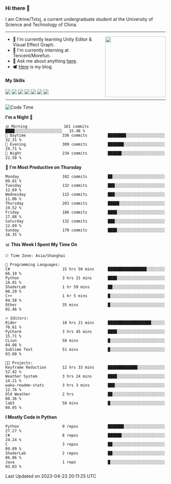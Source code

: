 ### Hi there 👋

I am Citrine/Txtxj, a current undergraduate student at the University of Science and Technology of China.

---

<img align="right" height="190" src="http://github-profile-summary-cards.vercel.app/api/cards/stats?username=txtxj&theme=vue">

- 🌱 I'm currently learning Unity Editor & Visual Effect Graph.
- 🐶 I'm currently interning at Tencent/Morefun.
- 💬 Ask me about anything [here](https://github.com/txtxj/txtxj/issues).
- 🕊️ [Here](https://txtxj.top) is my blog.

#### My Skills

![](https://img.shields.io/badge/C%23-239120?logo=csharp&logoColor=fff)
![](https://img.shields.io/badge/Unity-000000?logo=unity&logoColor=fff)
![](https://img.shields.io/badge/Python-3e74a2?logo=python&logoColor=fff)
![](https://img.shields.io/badge/C++-65318e?logo=cplusplus&logoColor=fff)
![](https://img.shields.io/badge/C-5654a2?logo=c&logoColor=fff)
![](https://img.shields.io/badge/Blender-f5792a?logo=blender&logoColor=fff)
![](https://img.shields.io/badge/SQL-cc2927?logo=microsoftsqlserver&logoColor=fff)

---

<!--START_SECTION:waka-->
![Code Time](http://img.shields.io/badge/Code%20Time-816%20hrs%2056%20mins-blue)

**I'm a Night 🦉** 

```text
🌞 Morning                161 commits         ████░░░░░░░░░░░░░░░░░░░░░   15.48 % 
🌆 Daytime                336 commits         ████████░░░░░░░░░░░░░░░░░   32.31 % 
🌃 Evening                309 commits         ███████░░░░░░░░░░░░░░░░░░   29.71 % 
🌙 Night                  234 commits         ██████░░░░░░░░░░░░░░░░░░░   22.50 % 
```
📅 **I'm Most Productive on Thursday** 

```text
Monday                   102 commits         ██░░░░░░░░░░░░░░░░░░░░░░░   09.81 % 
Tuesday                  132 commits         ███░░░░░░░░░░░░░░░░░░░░░░   12.69 % 
Wednesday                115 commits         ███░░░░░░░░░░░░░░░░░░░░░░   11.06 % 
Thursday                 203 commits         █████░░░░░░░░░░░░░░░░░░░░   19.52 % 
Friday                   186 commits         ████░░░░░░░░░░░░░░░░░░░░░   17.88 % 
Saturday                 132 commits         ███░░░░░░░░░░░░░░░░░░░░░░   12.69 % 
Sunday                   170 commits         ████░░░░░░░░░░░░░░░░░░░░░   16.35 % 
```


📊 **This Week I Spent My Time On** 

```text
🕑︎ Time Zone: Asia/Shanghai

💬 Programming Languages: 
C#                       15 hrs 50 mins      █████████████████░░░░░░░░   66.10 % 
Python                   3 hrs 21 mins       ████░░░░░░░░░░░░░░░░░░░░░   14.01 % 
ShaderLab                1 hr 59 mins        ██░░░░░░░░░░░░░░░░░░░░░░░   08.29 % 
C++                      1 hr 5 mins         █░░░░░░░░░░░░░░░░░░░░░░░░   04.58 % 
Other                    35 mins             █░░░░░░░░░░░░░░░░░░░░░░░░   02.46 % 

🔥 Editors: 
Rider                    18 hrs 21 mins      ███████████████████░░░░░░   76.61 % 
PyCharm                  3 hrs 45 mins       ████░░░░░░░░░░░░░░░░░░░░░   15.71 % 
CLion                    58 mins             █░░░░░░░░░░░░░░░░░░░░░░░░   04.08 % 
Sublime Text             51 mins             █░░░░░░░░░░░░░░░░░░░░░░░░   03.60 % 

🐱‍💻 Projects: 
Keyframe Reduction       12 hrs 33 mins      █████████████░░░░░░░░░░░░   52.42 % 
Weather System           3 hrs 24 mins       ████░░░░░░░░░░░░░░░░░░░░░   14.21 % 
waka-readme-stats        3 hrs 3 mins        ███░░░░░░░░░░░░░░░░░░░░░░   12.76 % 
Old Weather              2 hrs               ██░░░░░░░░░░░░░░░░░░░░░░░   08.36 % 
lab3                     58 mins             █░░░░░░░░░░░░░░░░░░░░░░░░   04.05 % 
```

**I Mostly Code in Python** 

```text
Python                   9 repos             ███████░░░░░░░░░░░░░░░░░░   27.27 % 
C#                       8 repos             ██████░░░░░░░░░░░░░░░░░░░   24.24 % 
C                        3 repos             ██░░░░░░░░░░░░░░░░░░░░░░░   09.09 % 
ShaderLab                2 repos             ██░░░░░░░░░░░░░░░░░░░░░░░   06.06 % 
Java                     1 repo              █░░░░░░░░░░░░░░░░░░░░░░░░   03.03 % 
```




 Last Updated on 2023-04-23 20:11:25 UTC
<!--END_SECTION:waka-->
